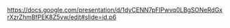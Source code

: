 https://docs.google.com/presentation/d/1dyCENN7pFIPwvq0LBgSONeRdGxrXzrZhmBfPEK8Z5vw/edit#slide=id.p6
